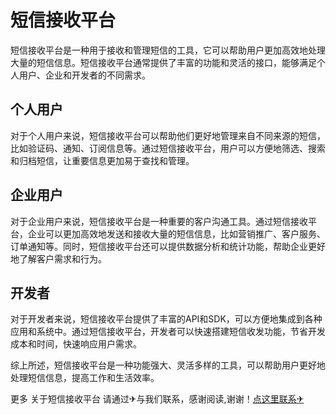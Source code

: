# 短信接收平台

短信接收平台是一种用于接收和管理短信的工具，它可以帮助用户更加高效地处理大量的短信信息。短信接收平台通常提供了丰富的功能和灵活的接口，能够满足个人用户、企业和开发者的不同需求。

## 个人用户

对于个人用户来说，短信接收平台可以帮助他们更好地管理来自不同来源的短信，比如验证码、通知、订阅信息等。通过短信接收平台，用户可以方便地筛选、搜索和归档短信，让重要信息更加易于查找和管理。

## 企业用户

对于企业用户来说，短信接收平台是一种重要的客户沟通工具。通过短信接收平台，企业可以更加高效地发送和接收大量的短信信息，比如营销推广、客户服务、订单通知等。同时，短信接收平台还可以提供数据分析和统计功能，帮助企业更好地了解客户需求和行为。

## 开发者

对于开发者来说，短信接收平台提供了丰富的API和SDK，可以方便地集成到各种应用和系统中。通过短信接收平台，开发者可以快速搭建短信收发功能，节省开发成本和时间，快速响应用户需求。

综上所述，短信接收平台是一种功能强大、灵活多样的工具，可以帮助用户更好地处理短信信息，提高工作和生活效率。

更多 关于短信接收平台 请通过✈与我们联系，感谢阅读,谢谢！[点这里联系✈](https://sms.k02.cc)